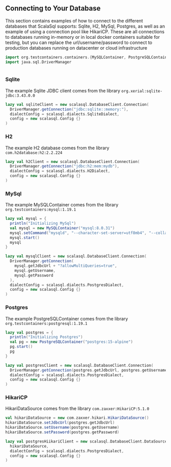 [//]: # (GENERATED SOURCES, DO NOT EDIT DIRECTLY)

## Connecting to Your Database

This section contains examples of how to connect to the different databases
that ScalaSql supports: Sqlite, H2, MySql, Postgres, as well as an
example of using a connection pool like HikariCP. These are all connections
to databases running in-memory or in local docker containers suitable for
testing, but you can replace the url/username/password to connect to production
databases running on datacenter or cloud infrastructure
```scala
import org.testcontainers.containers.{MySQLContainer, PostgreSQLContainer}
import java.sql.DriverManager



```
### Sqlite
The example Sqlite JDBC client comes from the library `org.xerial:sqlite-jdbc:3.43.0.0`
```scala
lazy val sqliteClient = new scalasql.DatabaseClient.Connection(
  DriverManager.getConnection("jdbc:sqlite::memory:"),
  dialectConfig = scalasql.dialects.SqliteDialect,
  config = new scalasql.Config {}
)


```

### H2
The example H2 database comes from the library `com.h2database:h2:2.2.224`
```scala
lazy val h2Client = new scalasql.DatabaseClient.Connection(
  DriverManager.getConnection("jdbc:h2:mem:mydb"),
  dialectConfig = scalasql.dialects.H2Dialect,
  config = new scalasql.Config {}
)


```
### MySql
The example MySQLContainer comes from the library `org.testcontainers:mysql:1.19.1`
```scala
lazy val mysql = {
  println("Initializing MySql")
  val mysql = new MySQLContainer("mysql:8.0.31")
  mysql.setCommand("mysqld", "--character-set-server=utf8mb4", "--collation-server=utf8mb4_bin")
  mysql.start()
  mysql
}

lazy val mysqlClient = new scalasql.DatabaseClient.Connection(
  DriverManager.getConnection(
    mysql.getJdbcUrl + "?allowMultiQueries=true",
    mysql.getUsername,
    mysql.getPassword
  ),
  dialectConfig = scalasql.dialects.PostgresDialect,
  config = new scalasql.Config {}
)


```
### Postgres
The example PostgreSQLContainer comes from the library `org.testcontainers:postgresql:1.19.1`
```scala
lazy val postgres = {
  println("Initializing Postgres")
  val pg = new PostgreSQLContainer("postgres:15-alpine")
  pg.start()
  pg
}

lazy val postgresClient = new scalasql.DatabaseClient.Connection(
  DriverManager.getConnection(postgres.getJdbcUrl, postgres.getUsername, postgres.getPassword),
  dialectConfig = scalasql.dialects.PostgresDialect,
  config = new scalasql.Config {}
)


```
### HikariCP
HikariDataSource comes from the library `com.zaxxer:HikariCP:5.1.0`
```scala
val hikariDataSource = new com.zaxxer.hikari.HikariDataSource()
hikariDataSource.setJdbcUrl(postgres.getJdbcUrl)
hikariDataSource.setUsername(postgres.getUsername)
hikariDataSource.setPassword(postgres.getPassword)

lazy val postgresHiikariClient = new scalasql.DatabaseClient.DataSource(
  hikariDataSource,
  dialectConfig = scalasql.dialects.PostgresDialect,
  config = new scalasql.Config {}
)
```